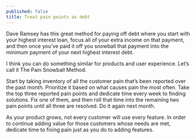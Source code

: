 ```yaml
---
published: false
title: Treat pain points as debt
---
```


Dave Ramsey has this great method for paying off debt where you start with your highest interest loan, focus all of your extra income on that payment, and then once you’ve paid it off you snowball that payment into the minimum payment of your next highest interest debt.

I think you can do something similar for products and user experience. Let’s call it The Pain Snowball Method.

Start by taking inventory of all the customer pain that’s been reported over the past month. Prioritize it based on what causes pain the most often. Take the top three reported pain points and dedicate time every week to finding solutions. Fix one of them, and then roll that time into the remaining two pain points until all three are resolved. Do it again next month.

As your product grows, not every customer will use every feature. In order to continue adding value for those customers whose needs are met, dedicate time to fixing pain just as you do to adding features.